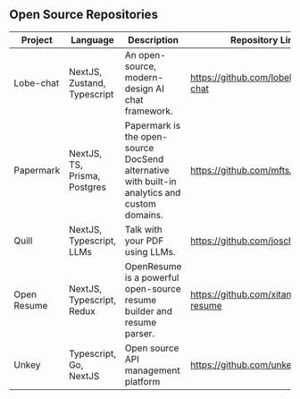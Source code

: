 ## **Open Source Repositories**

| Project     | Language                     | Description                                                                                  | Repository Link                         |
| ----------- | ---------------------------- | -------------------------------------------------------------------------------------------- | --------------------------------------- |
| Lobe-chat   | NextJS, Zustand, Typescript  | An open-source, modern-design AI chat framework.                                             | https://github.com/lobehub/lobe-chat    |
| Papermark   | NextJS, TS, Prisma, Postgres | Papermark is the open-source DocSend alternative with built-in analytics and custom domains. | https://github.com/mfts/papermark       |
| Quill       | NextJS, Typescript, LLMs     | Talk with your PDF using LLMs.                                                               | https://github.com/joschan21/quill      |
| Open Resume | NextJS, Typescript, Redux    | OpenResume is a powerful open-source resume builder and resume parser.                       | https://github.com/xitanggg/open-resume |
| Unkey       | Typescript, Go, NextJS       | Open source API management platform                                                          | https://github.com/unkeyed/unkey        |
